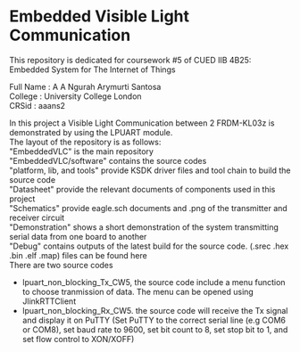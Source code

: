 # Embedded Visible Light Communication
This repository is dedicated for coursework #5 of CUED IIB 4B25: Embedded System for The Internet of Things 

Full Name : A A Ngurah Arymurti Santosa <br />
College   : University College London <br />
CRSid     : aaans2 <br />

In this project a Visible Light Communication between 2 FRDM-KL03z is demonstrated by using the LPUART module. <br />
The layout of the repository is as follows: <br />
"EmbeddedVLC" is the main repository <br />
"EmbeddedVLC/software" contains the source codes <br />
"platform, lib, and tools" provide KSDK driver files and tool chain to build the source code <br />
"Datasheet" provide the relevant documents of components used in this project <br />
"Schematics" provide eagle.sch documents and .png of the transmitter and receiver circuit <br />
"Demonstration" shows a short demonstration of the system transmitting serial data from one board to another <br />
"Debug" contains outputs of the latest build for the source code. (.srec .hex .bin .elf .map) files can be found here <br /> 
There are two source codes <br />
- lpuart_non_blocking_Tx_CW5, the source code include a menu function to choose tranmission of data. The menu can be opened using JlinkRTTClient <br /> 
- lpuart_non_blocking_Rx_CW5. the source code will receive the Tx signal and display it on PuTTY (Set PuTTY to the correct serial line (e.g COM6 or COM8), set baud rate to 9600, set bit count to 8, set stop bit to 1, and set flow control to XON/XOFF) <br />


